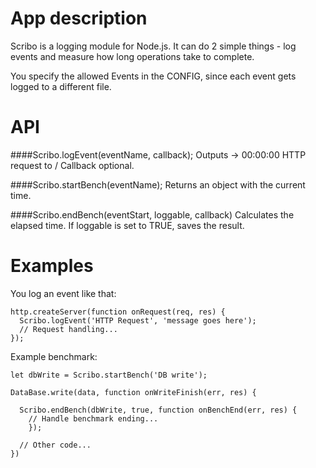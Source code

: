 # App description

Scribo is a logging module for Node.js. It can do 2 simple things - log events and measure how long operations take to complete.

You specify the allowed Events in the CONFIG, since each event gets logged to a different file.
# API
####Scribo.logEvent(eventName, callback);
    Outputs -> 00:00:00 HTTP request to /
    Callback optional.

####Scribo.startBench(eventName);
    Returns an object with the current time.

####Scribo.endBench(eventStart, loggable, callback)
    Calculates the elapsed time. If loggable is set to TRUE, saves the result.

# Examples

You log an event like that:

    http.createServer(function onRequest(req, res) {
      Scribo.logEvent('HTTP Request', 'message goes here');
      // Request handling...
    });

Example benchmark:

    let dbWrite = Scribo.startBench('DB write');

    DataBase.write(data, function onWriteFinish(err, res) {

      Scribo.endBench(dbWrite, true, function onBenchEnd(err, res) {
        // Handle benchmark ending...
        });

      // Other code...
    })
